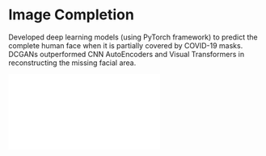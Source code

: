 # Image Completion  
Developed deep learning models (using PyTorch framework) to predict the complete human face when it is partially covered by COVID-19 masks.  
DCGANs outperformed CNN AutoEncoders and Visual Transformers in reconstructing the missing facial area.  
  
![Report and Results]([http://url/to/img.png](https://github.com/rajeshsharma98/Image_Completion/blob/main/report.pdf)https://github.com/rajeshsharma98/Image_Completion/blob/main/report.pdf)
